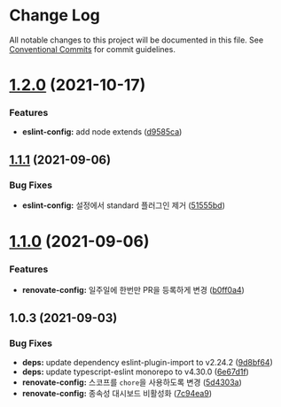 # Change Log

All notable changes to this project will be documented in this file.
See [Conventional Commits](https://conventionalcommits.org) for commit guidelines.

# [1.2.0](https://github.com/dungsil/config/compare/v1.1.1...v1.2.0) (2021-10-17)


### Features

* **eslint-config:** add node extends ([d9585ca](https://github.com/dungsil/config/commit/d9585ca47f9b4eee3e02d3c1e8adbc310a98da12))






## [1.1.1](https://github.com/dungsil/config/compare/v1.1.0...v1.1.1) (2021-09-06)


### Bug Fixes

* **eslint-config:** 설정에서 standard 플러그인 제거 ([51555bd](https://github.com/dungsil/config/commit/51555bdd0bf6f38b76058fa56b9ba35cc06ccd55))





# [1.1.0](https://github.com/dungsil/config/compare/v1.0.3...v1.1.0) (2021-09-06)


### Features

* **renovate-config:** 일주일에 한번만 PR을 등록하게 변경 ([b0ff0a4](https://github.com/dungsil/config/commit/b0ff0a4628a6e4f3fe3ad4f3b7c3fcaec3f52f02))





## 1.0.3 (2021-09-03)


### Bug Fixes

* **deps:** update dependency eslint-plugin-import to v2.24.2 ([9d8bf64](https://github.com/dungsil/config/commit/9d8bf6427a8e9e24e8c0117614c5ede4a959d8b2))
* **deps:** update typescript-eslint monorepo to v4.30.0 ([6e67d1f](https://github.com/dungsil/config/commit/6e67d1fba85f6ae7e333d1f8de6f68960c34179b))
* **renovate-config:** 스코프를 `chore`을 사용하도록 변경 ([5d4303a](https://github.com/dungsil/config/commit/5d4303ac27d3dc22a547ceb2b0a4c796f728c64b))
* **renovate-config:** 종속성 대시보드 비활성화 ([7c94ea9](https://github.com/dungsil/config/commit/7c94ea9b559b9f48635ca23e8f70d3565a3174ec))
